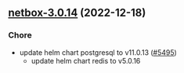 

## [netbox-3.0.14](https://github.com/truecharts/charts/compare/netbox-3.0.13...netbox-3.0.14) (2022-12-18)

### Chore

- update helm chart postgresql to v11.0.13 ([#5495](https://github.com/truecharts/charts/issues/5495))
  - update helm chart redis to v5.0.16
  
  